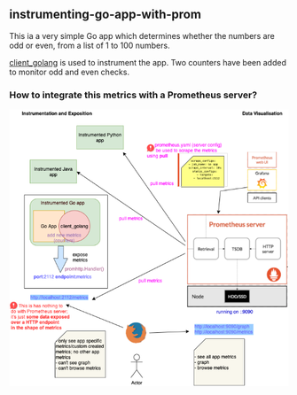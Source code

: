 ## instrumenting-go-app-with-prom

This ia a very simple Go app which determines whether the numbers are odd or even, from a list of 1 to 100 numbers.

[client_golang](https://github.com/prometheus/client_golang) is used to instrument the app. Two counters have been added to monitor odd and even checks. 

### How to integrate this metrics with a Prometheus server?

<img src="goandprom.png"
     alt="bazel clean && bazel build"
     style="float: left; margin-right: 10px;" />
